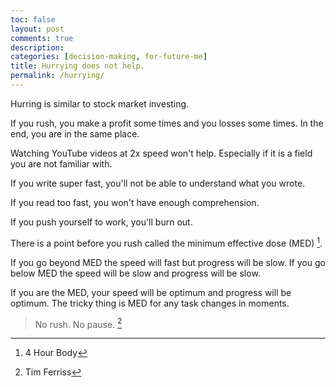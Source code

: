 ```yaml
---
toc: false
layout: post
comments: true
description:
categories: [decision-making, for-future-me]
title: Hurrying does not help.
permalink: /hurrying/
---
```


Hurring is similar to stock market investing.

If you rush, you make a profit some times and you losses some times. In the end, you are in the same place.

Watching YouTube videos at 2x speed won't help. Especially if it is a field you are not familiar with.

If you write super fast, you'll not be able to understand what you wrote.

If you read too fast, you won't have enough comprehension.

If you push yourself to work, you'll burn out.

There is a point before you rush called the minimum effective dose (MED) [^1]. 

If you go beyond MED the speed will fast but progress will be slow.
If you go below MED the speed will be slow and progress will be slow.

If you are the MED, your speed will be optimum and progress will be optimum. The tricky thing is MED for any task changes in moments.

> No rush. No pause. [^2]

[^1]: 4 Hour Body
[^2]: Tim Ferriss
